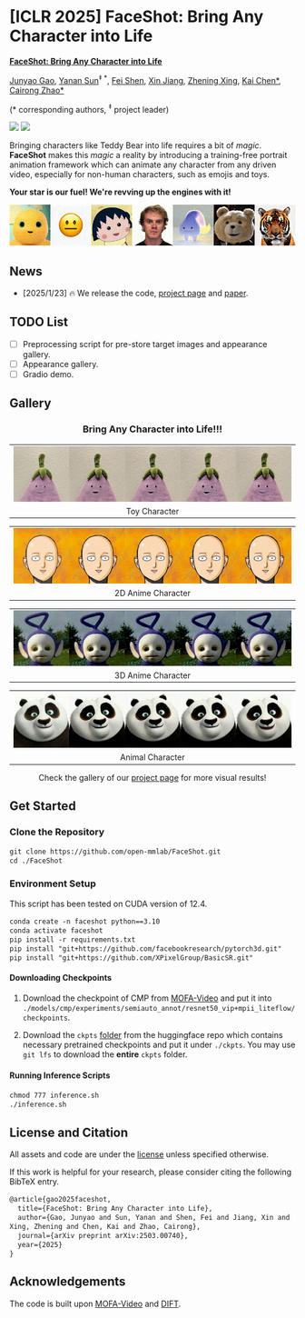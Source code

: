# [ICLR 2025] FaceShot: Bring Any Character into Life
[**FaceShot: Bring Any Character into Life**](https://arxiv.org/abs/2503.00740)

[Junyao Gao](https://jeoyal.github.io/home/), [Yanan Sun](https://scholar.google.com/citations?hl=zh-CN&user=6TA1oPkAAAAJ)<sup>&Dagger; *</sup>, [Fei Shen](https://muzishen.github.io/), [Xin Jiang](https://whitejiang.github.io/), [Zhening Xing](https://scholar.google.com/citations?user=sVYO0GYAAAAJ&hl=en), [Kai Chen*](https://chenkai.site/), [Cairong Zhao*](https://vill-lab.github.io/)

(* corresponding authors, <sup>&Dagger;</sup> project leader)

 <a href='https://www.arxiv.org/abs/2503.00740'><img src='https://img.shields.io/badge/arXiv-2503.00740-b31b1b.svg'></a> 
 <a href='https://faceshot2024.github.io/faceshot/'><img src='https://img.shields.io/badge/Project-Page-Green'></a> 

Bringing characters like Teddy Bear into life requires a bit of *magic*. **FaceShot** makes this *magic* a reality by introducing a training-free portrait animation framework which can animate
any character from any driven video, especially for non-human characters, such as emojis and toys.

**Your star is our fuel!  We're revving up the engines with it!**

<img src="__assets__/teaser.gif">

## News
- [2025/1/23] 🔥 We release the code, [project page](https://faceshot2024.github.io/faceshot/) and [paper](https://www.arxiv.org/abs/2503.00740).

## TODO List
- [ ] Preprocessing script for pre-store target images and appearance gallery.
- [ ] Appearance gallery.
- [ ] Gradio demo.

## Gallery
<div align="center">
  <h3>
    Bring Any Character into Life!!!
  </h3>
</div>

<table align="center">
  <tr>
    <td align="center">
      <img src="__assets__/toy.gif"/>
      <br />
    </td>
  </tr>
  <tr>
    <td colspan="3" align="center" style="border: none;">
      Toy Character
    </td>
  </tr>
</table>

<table align="center">
  <tr>
    <td align="center">
      <img src="__assets__/2danime.gif"/>
      <br />
    </td>
  </tr>
  <tr>
    <td colspan="3" align="center" style="border: none;">
      2D Anime Character
    </td>
  </tr>
</table>

<table align="center">
  <tr>
    <td align="center">
      <img src="__assets__/3danime.gif"/>
      <br />
    </td>
  </tr>
  <tr>
    <td colspan="3" align="center" style="border: none;">
      3D Anime Character
    </td>
  </tr>
</table>

<table align="center">
  <tr>
    <td align="center">
      <img src="__assets__/animal.gif"/>
      <br />
    </td>
  </tr>
  <tr>
    <td colspan="3" align="center" style="border: none;">
      Animal Character
    </td>
  </tr>
</table>

<div align="center">
Check the gallery of our <a href='https://faceshot2024.github.io/faceshot/' target='_blank'>project page</a> for more visual results!
</div>

## Get Started
### Clone the Repository

```
git clone https://github.com/open-mmlab/FaceShot.git
cd ./FaceShot
```

### Environment Setup

This script has been tested on CUDA version of 12.4.

```
conda create -n faceshot python==3.10
conda activate faceshot
pip install -r requirements.txt
pip install "git+https://github.com/facebookresearch/pytorch3d.git"
pip install "git+https://github.com/XPixelGroup/BasicSR.git"

```

#### Downloading Checkpoints

1. Download the checkpoint of CMP from [MOFA-Video](https://huggingface.co/MyNiuuu/MOFA-Video-Hybrid/resolve/main/models/cmp/experiments/semiauto_annot/resnet50_vip%2Bmpii_liteflow/checkpoints/ckpt_iter_42000.pth.tar) and put it into `./models/cmp/experiments/semiauto_annot/resnet50_vip+mpii_liteflow/checkpoints`.

2. Download the `ckpts` [folder](https://huggingface.co/MyNiuuu/MOFA-Video-Hybrid/tree/main/ckpts) from the huggingface repo which contains necessary pretrained checkpoints and put it under `./ckpts`. You may use `git lfs` to download the **entire** `ckpts` folder.

    

#### Running Inference Scripts

```
chmod 777 inference.sh
./inference.sh
```

## License and Citation
All assets and code are under the [license](./LICENSE) unless specified otherwise.

If this work is helpful for your research, please consider citing the following BibTeX entry.
```
@article{gao2025faceshot,
  title={FaceShot: Bring Any Character into Life},
  author={Gao, Junyao and Sun, Yanan and Shen, Fei and Jiang, Xin and Xing, Zhening and Chen, Kai and Zhao, Cairong},
  journal={arXiv preprint arXiv:2503.00740},
  year={2025}
}
```

## Acknowledgements
The code is built upon [MOFA-Video](https://github.com/MyNiuuu/MOFA-Video) and [DIFT](https://github.com/Tsingularity/dift).
